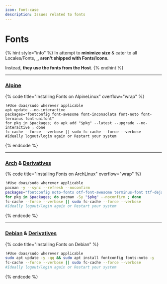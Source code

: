 ```yaml
---
icon: font-case
description: Issues related to fonts
---
```


# Fonts

{% hint style="info" %}
In attempt to **minimize size** & cater to all Locales/Fonts, [..](../ "mention") **aren't shipped with Fonts/Icons.**

Instead, **they use the fonts from the Host**.
{% endhint %}

***

### [Alpine](https://wiki.alpinelinux.org/wiki/Fonts)

{% code title="Installing Fonts on AlpineLinux" overflow="wrap" %}
```shell
!#Use doas/sudo wherever applicable
apk update --no-interactive
packages="fontconfig font-awesome font-inconsolata font-noto font-terminus font-unifont"
for pkg in $packages; do apk add "$pkg" --latest --upgrade --no-interactive ; done
fc-cache --force --verbose || sudo fc-cache --force --verbose
#Ideally logout/login again or Restart your system
```
{% endcode %}

***

### [Arch](https://wiki.archlinux.org/title/Fonts) & [Derivatives](https://wiki.archlinux.org/title/Arch-based_distributions)

{% code title="Installing Fonts on ArchLinux" overflow="wrap" %}
```sh
!#Use doas/sudo wherever applicable
pacman -y --sync --refresh --noconfirm
packages="fontconfig noto-fonts otf-font-awesome terminus-font ttf-dejavu ttf-inconsolata-nerd"
for pkg in $packages; do pacman -Sy "$pkg" --noconfirm ; done
fc-cache --force --verbose || sudo fc-cache --force --verbose
#Ideally logout/login again or Restart your system
```
{% endcode %}

***

### [Debian](https://wiki.debian.org/Fonts) & [Derivatives](https://en.wikipedia.org/wiki/Category:Debian-based_distributions)

{% code title="Installing Fonts on Debian" %}
```sh
!#Use doas/sudo wherever applicable
sudo apt update -y -qq && sudo apt install fontconfig fonts-noto -y
fc-cache --force --verbose || sudo fc-cache --force --verbose
#Ideally logout/login again or Restart your system
```
{% endcode %}
